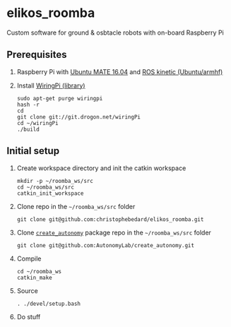 # elikos_roomba
Custom software for ground &amp; osbtacle robots with on-board Raspberry Pi

## Prerequisites

1. Raspberry Pi with [Ubuntu MATE 16.04](https://ubuntu-mate.org/raspberry-pi/) and [ROS kinetic (Ubuntu/armhf)](http://wiki.ros.org/kinetic/Installation/Ubuntu)

2. Install [WiringPi (library)](http://wiringpi.com/download-and-install/)
   ````
   sudo apt-get purge wiringpi
   hash -r
   cd
   git clone git://git.drogon.net/wiringPi
   cd ~/wiringPi
   ./build
   ````

## Initial setup

1. Create workspace directory and init the catkin workspace
   ````
   mkdir -p ~/roomba_ws/src
   cd ~/roomba_ws/src
   catkin_init_workspace
   ````

2. Clone repo in the `~/roomba_ws/src` folder
   ````
   git clone git@github.com:christophebedard/elikos_roomba.git
   ````

3. Clone [`create_autonomy`](https://github.com/AutonomyLab/create_autonomy) package repo in the `~/roomba_ws/src` folder
   ````
   git clone git@github.com:AutonomyLab/create_autonomy.git
   ````

4. Compile
   ````
   cd ~/roomba_ws
   catkin_make
   ````

5. Source 
   ````
   . ./devel/setup.bash
   ````

6. Do stuff